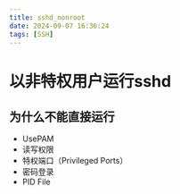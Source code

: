 ```yaml
---
title: sshd_nonroot
date: 2024-09-07 16:36:24
tags: [SSH]
---
```


# 以非特权用户运行sshd

## 为什么不能直接运行

- UsePAM
- 读写权限
- 特权端口（Privileged Ports）
- 密码登录
- PID File
